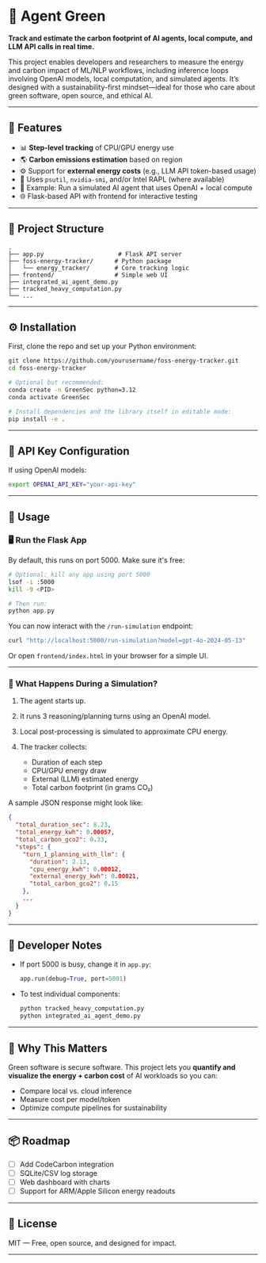 # 🌿 Agent Green

**Track and estimate the carbon footprint of AI agents, local compute, and LLM API calls in real time.**

This project enables developers and researchers to measure the energy and carbon impact of ML/NLP workflows, including inference loops involving OpenAI models, local computation, and simulated agents. It’s designed with a sustainability-first mindset—ideal for those who care about green software, open source, and ethical AI.

---

## 🚀 Features

* 📊 **Step-level tracking** of CPU/GPU energy use
* 🌎 **Carbon emissions estimation** based on region
* ⚙️ Support for **external energy costs** (e.g., LLM API token-based usage)
* 🔌 Uses `psutil`, `nvidia-smi`, and/or Intel RAPL (where available)
* 🧠 Example: Run a simulated AI agent that uses OpenAI + local compute
* 🌐 Flask-based API with frontend for interactive testing

---

## 🧱 Project Structure

```
.
├── app.py                     # Flask API server
├── foss-energy-tracker/      # Python package
│   └── energy_tracker/       # Core tracking logic
├── frontend/                 # Simple web UI
├── integrated_ai_agent_demo.py
├── tracked_heavy_computation.py
└── ...
```

---

## ⚙️ Installation

First, clone the repo and set up your Python environment:

```bash
git clone https://github.com/yourusername/foss-energy-tracker.git
cd foss-energy-tracker

# Optional but recommended:
conda create -n GreenSec python=3.12
conda activate GreenSec

# Install dependencies and the library itself in editable mode:
pip install -e .
```

---

## 🔑 API Key Configuration

If using OpenAI models:

```bash
export OPENAI_API_KEY="your-api-key"
```

---

## 🧪 Usage

### 🖥️ Run the Flask App

By default, this runs on port 5000. Make sure it's free:

```bash
# Optional: kill any app using port 5000
lsof -i :5000
kill -9 <PID>

# Then run:
python app.py
```

You can now interact with the `/run-simulation` endpoint:

```bash
curl "http://localhost:5000/run-simulation?model=gpt-4o-2024-05-13"
```

Or open `frontend/index.html` in your browser for a simple UI.

---

### 🧠 What Happens During a Simulation?

1. The agent starts up.
2. It runs 3 reasoning/planning turns using an OpenAI model.
3. Local post-processing is simulated to approximate CPU energy.
4. The tracker collects:

   * Duration of each step
   * CPU/GPU energy draw
   * External (LLM) estimated energy
   * Total carbon footprint (in grams CO₂)

A sample JSON response might look like:

```json
{
  "total_duration_sec": 8.23,
  "total_energy_kwh": 0.00057,
  "total_carbon_gco2": 0.33,
  "steps": {
    "turn_1_planning_with_llm": {
      "duration": 2.13,
      "cpu_energy_kwh": 0.00012,
      "external_energy_kwh": 0.00021,
      "total_carbon_gco2": 0.15
    },
    ...
  }
}
```

---

## 🧰 Developer Notes

* If port 5000 is busy, change it in `app.py`:

  ```python
  app.run(debug=True, port=5001)
  ```
* To test individual components:

  ```bash
  python tracked_heavy_computation.py
  python integrated_ai_agent_demo.py
  ```

---

## 🌱 Why This Matters

Green software is secure software. This project lets you **quantify and visualize the energy + carbon cost** of AI workloads so you can:

* Compare local vs. cloud inference
* Measure cost per model/token
* Optimize compute pipelines for sustainability

---

## 📦 Roadmap

* [ ] Add CodeCarbon integration
* [ ] SQLite/CSV log storage
* [ ] Web dashboard with charts
* [ ] Support for ARM/Apple Silicon energy readouts

---

## 📄 License

MIT — Free, open source, and designed for impact.

---
